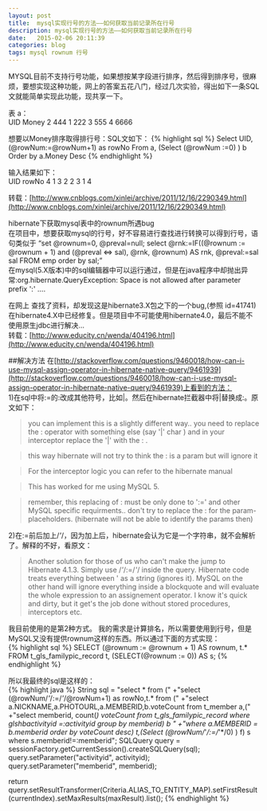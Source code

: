 ```yaml
---
layout: post
title:  mysql实现行号的方法——如何获取当前记录所在行号
description: mysql实现行号的方法——如何获取当前记录所在行号
date:   2015-02-06 20:11:39
categories: blog
tags: mysql rownum 行号
---
```

MYSQL目前不支持行号功能，如果想按某字段进行排序，然后得到排序号，很麻烦，要想实现这种功能，网上的答案五花八门，经过几次实验，得出如下一条SQL文就能简单实现此功能，现共享一下。

表 a：  
UID       Money
2	       444
1	       222
3	       555
4	       6666

想要以Money排序取得排行号：SQL文如下：
{% highlight sql %}
Select UID,(@rowNum:=@rowNum+1) as rowNo
From a,
(Select (@rowNum :=0) ) b
Order by a.Money Desc
{% endhighlight %}

输入结果如下：  
UID	       rowNo
4	       1
3	       2
2	       3
1	       4

转载：[http://www.cnblogs.com/xinlei/archive/2011/12/16/2290349.html](http://www.cnblogs.com/xinlei/archive/2011/12/16/2290349.html)

hibernate下获取mysql表中的rownum所遇bug  
在项目中，想要获取mysql的行号，好不容易进行查找进行转换可以得到行号，语句类似于
“set @rownum=0, @preval=null; select @rnk:=IF((@rownum := @rownum + 1) and (@preval <=> sal),
 @rnk, @rownum) AS rnk, @preval:=sal sal FROM emp order by sal;”  
 在mysql(5.X版本)中的sql编辑器中可以运行通过，但是在java程序中却抛出异常:org.hibernate.QueryException: Space is not allowed after parameter prefix ':' ....

在网上 查找了资料，却发现这是hibernate3.X包之下的一个bug,(参照 id=41741)在hibernate4.X中已经修复。但是项目中不可能使用hibernate4.0，最后不能不使用原生jdbc进行解决...  
转载：[http://www.educity.cn/wenda/404196.html](http://www.educity.cn/wenda/404196.html)

##解决方法
在[http://stackoverflow.com/questions/9460018/how-can-i-use-mysql-assign-operator-in-hibernate-native-query/9461939](http://stackoverflow.com/questions/9460018/how-can-i-use-mysql-assign-operator-in-hibernate-native-query/9461939)上看到的方法：  
1)在sql中将:=的:改成其他符号，比如|。然后在hibernate拦截器中将|替换成:。原文如下：  
>you can implement this is a slightly different way.. you need to replace the : operator with something else (say '|' char ) and in your interceptor replace the '|' with the : .

>this way hibernate will not try to think the : is a param but will ignore it

>For the interceptor logic you can refer to the hibernate manual

>This has worked for me using MySQL 5.

>remember, this replacing of : must be only done to ':=' and other MySQL specific requirments.. don't try to replace the : for the param-placeholders. (hibernate will not be able to identify the params then)  

2)在:=前后加上/*'*/，因为加上后，hibernate会认为它是一个字符串，就不会解析了。解释的不好，看原文：  
>Another solution for those of us who can't make the jump to Hibernate 4.1.3.
>Simply use /*'*/:=/*'*/ inside the query. Hibernate code treats everything between ' as a string (ignores it). MySQL on the other hand will ignore everything inside a blockquote and will evaluate the whole expression to an assignement operator.
>I know it's quick and dirty, but it get's the job done without stored procedures, interceptors etc.

我目前使用的是第2种方式。
我的需求是计算排名，所以需要使用到行号，但是MySQL又没有提供rownum这样的东西。所以通过下面的方式实现：  
{% highlight sql %}
SELECT
	(@rownum := @rownum + 1) AS rownum,
	t.*
FROM
	t_gls_familypic_record t,
	(SELECT(@rownum := 0)) AS s;
{% endhighlight %}

所以我最终的sql是这样的：  
{% highlight java %}
String sql = "select * from ("
    +"select (@rowNum/*'*/:=/*'*/@rowNum+1) as rowNo,t.* from ("
    +"select a.NICKNAME,a.PHOTOURL,a.MEMBERID,b.voteCount from t_member a,("
    +"select memberid, count(*) voteCount from t_gls_familypic_record where glshbactivityid =:activityid group by memberid) b "
    +"where a.MEMBERID = b.memberid order by voteCount desc) t,(Select (@rowNum/*'*/:=/*'*/0) ) f) s where s.memberid!=:memberid";
SQLQuery query = sessionFactory.getCurrentSession().createSQLQuery(sql);
query.setParameter("activityid", activityid);
query.setParameter("memberid", memberid);

return query.setResultTransformer(Criteria.ALIAS_TO_ENTITY_MAP).setFirstResult(currentIndex).setMaxResults(maxResult).list();
{% endhighlight %}